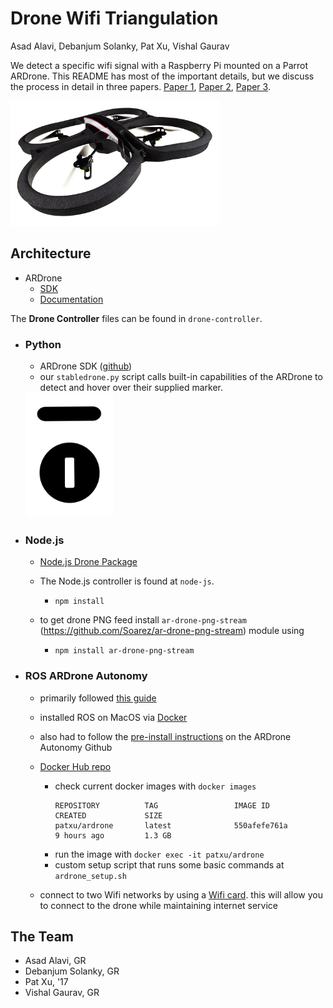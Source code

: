 # Drone Wifi Triangulation
Asad Alavi, Debanjum Solanky, Pat Xu, Vishal Gaurav

We detect a specific wifi signal with a Raspberry Pi mounted on a Parrot ARDrone. This README has most of the important details, but we discuss the process in detail in three papers. [Paper 1](https://docs.google.com/document/d/1XIbju8fm_IRwirzsdrcrM29-ahBGkG1RVNki1plZxBo/edit?usp=sharing), [Paper 2](https://docs.google.com/document/d/1kJNB-iXc_bjHV0GzgPN8mEg7z6CxGRbBdsk2Z4-aWfo/edit?usp=sharing), [Paper 3](https://docs.google.com/document/d/13-lwsP2QbEAiy2kiwCjI_P3fWlUSXTzz47MASvEG2Uk/edit?usp=sharing).

<img src="imgs/ardrone.jpg" height=200px>

## Architecture
- ARDrone
  - [SDK](http://developer.parrot.com/products.html)
  - [Documentation](http://www.msh-tools.com/ardrone/ARDrone_Developer_Guide.pdf)


The **Drone Controller** files can be found in `drone-controller`.

- ### Python
  - ARDrone SDK ([github](https://github.com/faturita/python-ardrone))
  - our `stabledrone.py` script calls built-in capabilities of the ARDrone to detect and hover over their supplied marker.

  <img src="imgs/ardrone-roundel.png" height=200px>

- ### Node.js
  - [Node.js Drone Package](https://github.com/felixge/node-ar-drone)  
  - The Node.js controller is found at `node-js`.
    - `npm install`

  - to get drone PNG feed install `ar-drone-png-stream` (https://github.com/Soarez/ar-drone-png-stream) module using
    - `npm install ar-drone-png-stream`

- ### ROS ARDrone Autonomy
  - primarily followed [this guide](http://wiki.ros.org/tum_ardrone)
  - installed ROS on MacOS via [Docker](http://wiki.ros.org/docker/Tutorials/Docker)
  - also had to follow the [pre-install instructions](https://github.com/tum-vision/ardrone_autonomy#pre-requirements) on the ARDrone Autonomy Github
  - [Docker Hub repo](https://hub.docker.com/r/patxu/ardrone/)
    - check current docker images with `docker images`
      ```
      REPOSITORY          TAG                 IMAGE ID            CREATED             SIZE
      patxu/ardrone       latest              550afefe761a        9 hours ago         1.3 GB
      ```
    - run the image with `docker exec -it patxu/ardrone`
    - custom setup script that runs some basic commands at `ardrone_setup.sh`

  - connect to two Wifi networks by using a [Wifi card](https://www.amazon.com/Edimax-EW-7811Un-150Mbps-Raspberry-Supports/dp/B003MTTJOY/ref=sr_1_fkmr0_1?ie=UTF8&qid=1485920981&sr=8-1-fkmr0&keywords=edimax+eq+7811). this will allow you to connect to the drone while maintaining internet service


## The Team
- Asad Alavi, GR
- Debanjum Solanky, GR
- Pat Xu, '17
- Vishal Gaurav, GR
